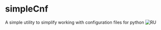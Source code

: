 # simpleCnf
A simple utility to simplify working with configuration files for python
<img src="README.md" alt="RU">
